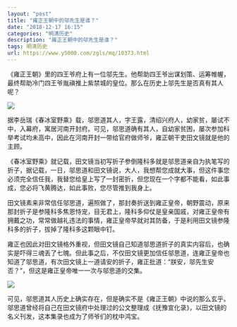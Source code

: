 ```yaml
---
layout: "post"
title: "雍正王朝中的邬先生是谁？"
date: "2018-12-17 16:15"
categories: "明清历史"
description: "雍正王朝中的邬先生是谁？"
tags: 明清历史
url: https://www.y5000.com/zgls/mq/10373.html
---
```






《雍正王朝》里的四王爷府上有一位邬先生。他帮助四王爷出谋划策、运筹帷幄，最终帮助冷门四王爷胤禛推上紫禁城的皇位。那么在历史上邬先生是否真有其人呢？

![](https://img.y5000.com/uploads/allimg/170112/162301H60-0.jpg)

据李岳瑞《春冰室野乘》载，邬思道其人，字王露，清绍兴府人，幼家贫，屡试不中，入幕府，寓居河南开封府。可见，邬思道确有其人，自幼家贫困，屡次参加科举考试均未高中，因此在河南开封一带给官府做师爷，雍正朝干吏田文镜就是他的主顾。

《春冰室野乘》就记载，田文镜当初写折子参倒隆科多就是邬思道亲自为执笔写的折子，据记载，一日，邬思道和田文镜说，大人，我想帮您成就大事，但这件事您必须完全信任我，我替您给皇上写了一封密折，但您现在一个字都不能看，如此事成，您必将飞黄腾达，如此事败，您尽管推到我身上。

田文镜素来非常信任邬思道，遍照做了，那封奏折送到雍正皇帝，朝野震动，原来那封折子是参隆科多焦恩恃宠，目无君上，隆科多仰仗是皇亲国戚，对雍正皇帝有拥戴之功，常常做越礼违法的事情，雍正皇帝早就对其防备，于是利用田文镜参隆科多的折子，拔掉了隆科多这颗眼中钉。

雍正也因此对田文镜格外重视，但田文镜自己知道邬思道折子的真实内容后，也确实是吓得三魂丢了七魄。但此事之后，不仅田文镜更加信任邬思道，连雍正皇帝也知道了邬思道，有次田文镜上一道请安的折子，雍正批道：“朕安，邬先生安否？”，但这是雍正皇帝唯一一次与邬思道的交集。

![](https://img.y5000.com/uploads/allimg/170112/8-1F112160130417.jpg)

可见，邬思道其人历史上确实存在，但是确实不是《雍正王朝》中说的那么玄乎。邬思道曾经将自己在田文镜府中处理过的公文整理成《抚豫宣化录》，以田文镜的名义刊发，这本集录也成为了师爷们的枕中鸿宝。
